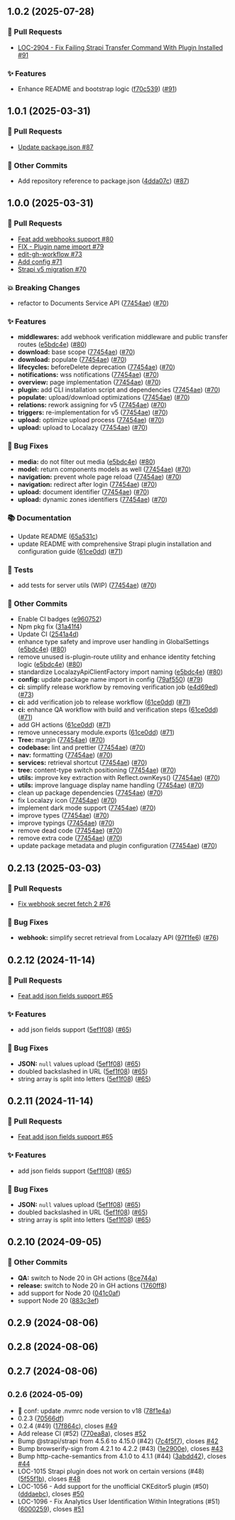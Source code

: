 ## 1.0.2 (2025-07-28)
### 🔀 Pull Requests

- [LOC-2904 - Fix Failing Strapi Transfer Command With Plugin Installed #91](https://github.com/localazy/strapi-plugin/pull/91)

### ✨ Features

- Enhance README and bootstrap logic ([f70c539](https://github.com/localazy/strapi-plugin/commit/f70c539)) ([#91](https://github.com/localazy/strapi-plugin/pull/91))

## 1.0.1 (2025-03-31)
### 🔀 Pull Requests

- [Update package.json #87](https://github.com/localazy/strapi-plugin/pull/87)

### 🧰 Other Commits

- Add repository reference to package.json ([4dda07c](https://github.com/localazy/strapi-plugin/commit/4dda07c)) ([#87](https://github.com/localazy/strapi-plugin/pull/87))

## 1.0.0 (2025-03-31)
### 🔀 Pull Requests

- [Feat add webhooks support #80](https://github.com/localazy/strapi-plugin/pull/80)
- [FIX - Plugin name import  #79](https://github.com/localazy/strapi-plugin/pull/79)
- [edit-gh-workflow #73](https://github.com/localazy/strapi-plugin/pull/73)
- [Add config #71](https://github.com/localazy/strapi-plugin/pull/71)
- [Strapi v5 migration #70](https://github.com/localazy/strapi-plugin/pull/70)

### 💥 Breaking Changes

- refactor to Documents Service API ([77454ae](https://github.com/localazy/strapi-plugin/commit/77454ae)) ([#70](https://github.com/localazy/strapi-plugin/pull/70))

### ✨ Features

- **middlewares:** add webhook verification middleware and public transfer routes ([e5bdc4e](https://github.com/localazy/strapi-plugin/commit/e5bdc4e)) ([#80](https://github.com/localazy/strapi-plugin/pull/80))
- **download:** base scope ([77454ae](https://github.com/localazy/strapi-plugin/commit/77454ae)) ([#70](https://github.com/localazy/strapi-plugin/pull/70))
- **download:** populate ([77454ae](https://github.com/localazy/strapi-plugin/commit/77454ae)) ([#70](https://github.com/localazy/strapi-plugin/pull/70))
- **lifecycles:** beforeDelete deprecation ([77454ae](https://github.com/localazy/strapi-plugin/commit/77454ae)) ([#70](https://github.com/localazy/strapi-plugin/pull/70))
- **notifications:** wss notifications ([77454ae](https://github.com/localazy/strapi-plugin/commit/77454ae)) ([#70](https://github.com/localazy/strapi-plugin/pull/70))
- **overview:** page implementation ([77454ae](https://github.com/localazy/strapi-plugin/commit/77454ae)) ([#70](https://github.com/localazy/strapi-plugin/pull/70))
- **plugin:** add CLI installation script and dependencies ([77454ae](https://github.com/localazy/strapi-plugin/commit/77454ae)) ([#70](https://github.com/localazy/strapi-plugin/pull/70))
- **populate:** upload/download optimizations ([77454ae](https://github.com/localazy/strapi-plugin/commit/77454ae)) ([#70](https://github.com/localazy/strapi-plugin/pull/70))
- **relations:** rework assigning for v5 ([77454ae](https://github.com/localazy/strapi-plugin/commit/77454ae)) ([#70](https://github.com/localazy/strapi-plugin/pull/70))
- **triggers:** re-implementation for v5 ([77454ae](https://github.com/localazy/strapi-plugin/commit/77454ae)) ([#70](https://github.com/localazy/strapi-plugin/pull/70))
- **upload:** optimize upload process ([77454ae](https://github.com/localazy/strapi-plugin/commit/77454ae)) ([#70](https://github.com/localazy/strapi-plugin/pull/70))
- **upload:** upload to Localazy ([77454ae](https://github.com/localazy/strapi-plugin/commit/77454ae)) ([#70](https://github.com/localazy/strapi-plugin/pull/70))

### 🐛 Bug Fixes

- **media:** do not filter out media ([e5bdc4e](https://github.com/localazy/strapi-plugin/commit/e5bdc4e)) ([#80](https://github.com/localazy/strapi-plugin/pull/80))
- **model:** return components models as well ([77454ae](https://github.com/localazy/strapi-plugin/commit/77454ae)) ([#70](https://github.com/localazy/strapi-plugin/pull/70))
- **navigation:** prevent whole page reload ([77454ae](https://github.com/localazy/strapi-plugin/commit/77454ae)) ([#70](https://github.com/localazy/strapi-plugin/pull/70))
- **navigation:** redirect after login ([77454ae](https://github.com/localazy/strapi-plugin/commit/77454ae)) ([#70](https://github.com/localazy/strapi-plugin/pull/70))
- **upload:** document identifier ([77454ae](https://github.com/localazy/strapi-plugin/commit/77454ae)) ([#70](https://github.com/localazy/strapi-plugin/pull/70))
- **upload:** dynamic zones identifiers ([77454ae](https://github.com/localazy/strapi-plugin/commit/77454ae)) ([#70](https://github.com/localazy/strapi-plugin/pull/70))

### 📚 Documentation

- Update README ([65a531c](https://github.com/localazy/strapi-plugin/commit/65a531c))
- update README with comprehensive Strapi plugin installation and configuration guide ([61ce0dd](https://github.com/localazy/strapi-plugin/commit/61ce0dd)) ([#71](https://github.com/localazy/strapi-plugin/pull/71))

### 🧪 Tests

- add tests for server utils (WIP) ([77454ae](https://github.com/localazy/strapi-plugin/commit/77454ae)) ([#70](https://github.com/localazy/strapi-plugin/pull/70))

### 🧰 Other Commits

- Enable CI badges ([e960752](https://github.com/localazy/strapi-plugin/commit/e960752))
- Npm pkg fix ([31a41f4](https://github.com/localazy/strapi-plugin/commit/31a41f4))
- Update CI ([2541a4d](https://github.com/localazy/strapi-plugin/commit/2541a4d))
- enhance type safety and improve user handling in GlobalSettings ([e5bdc4e](https://github.com/localazy/strapi-plugin/commit/e5bdc4e)) ([#80](https://github.com/localazy/strapi-plugin/pull/80))
- remove unused is-plugin-route utility and enhance identity fetching logic ([e5bdc4e](https://github.com/localazy/strapi-plugin/commit/e5bdc4e)) ([#80](https://github.com/localazy/strapi-plugin/pull/80))
- standardize LocalazyApiClientFactory import naming ([e5bdc4e](https://github.com/localazy/strapi-plugin/commit/e5bdc4e)) ([#80](https://github.com/localazy/strapi-plugin/pull/80))
- **config:** update package name import in config ([79af550](https://github.com/localazy/strapi-plugin/commit/79af550)) ([#79](https://github.com/localazy/strapi-plugin/pull/79))
- **ci:** simplify release workflow by removing verification job ([e4d69ed](https://github.com/localazy/strapi-plugin/commit/e4d69ed)) ([#73](https://github.com/localazy/strapi-plugin/pull/73))
- **ci:** add verification job to release workflow ([61ce0dd](https://github.com/localazy/strapi-plugin/commit/61ce0dd)) ([#71](https://github.com/localazy/strapi-plugin/pull/71))
- **ci:** enhance QA workflow with build and verification steps ([61ce0dd](https://github.com/localazy/strapi-plugin/commit/61ce0dd)) ([#71](https://github.com/localazy/strapi-plugin/pull/71))
- add GH actions ([61ce0dd](https://github.com/localazy/strapi-plugin/commit/61ce0dd)) ([#71](https://github.com/localazy/strapi-plugin/pull/71))
- remove unnecessary module.exports ([61ce0dd](https://github.com/localazy/strapi-plugin/commit/61ce0dd)) ([#71](https://github.com/localazy/strapi-plugin/pull/71))
- **Tree:** margin ([77454ae](https://github.com/localazy/strapi-plugin/commit/77454ae)) ([#70](https://github.com/localazy/strapi-plugin/pull/70))
- **codebase:** lint and prettier ([77454ae](https://github.com/localazy/strapi-plugin/commit/77454ae)) ([#70](https://github.com/localazy/strapi-plugin/pull/70))
- **nav:** formatting ([77454ae](https://github.com/localazy/strapi-plugin/commit/77454ae)) ([#70](https://github.com/localazy/strapi-plugin/pull/70))
- **services:** retrieval shortcut ([77454ae](https://github.com/localazy/strapi-plugin/commit/77454ae)) ([#70](https://github.com/localazy/strapi-plugin/pull/70))
- **tree:** content-type switch positioning ([77454ae](https://github.com/localazy/strapi-plugin/commit/77454ae)) ([#70](https://github.com/localazy/strapi-plugin/pull/70))
- **utils:** improve key extraction with Reflect.ownKeys() ([77454ae](https://github.com/localazy/strapi-plugin/commit/77454ae)) ([#70](https://github.com/localazy/strapi-plugin/pull/70))
- **utils:** improve language display name handling ([77454ae](https://github.com/localazy/strapi-plugin/commit/77454ae)) ([#70](https://github.com/localazy/strapi-plugin/pull/70))
- clean up package dependencies ([77454ae](https://github.com/localazy/strapi-plugin/commit/77454ae)) ([#70](https://github.com/localazy/strapi-plugin/pull/70))
- fix Localazy icon ([77454ae](https://github.com/localazy/strapi-plugin/commit/77454ae)) ([#70](https://github.com/localazy/strapi-plugin/pull/70))
- implement dark mode support ([77454ae](https://github.com/localazy/strapi-plugin/commit/77454ae)) ([#70](https://github.com/localazy/strapi-plugin/pull/70))
- improve types ([77454ae](https://github.com/localazy/strapi-plugin/commit/77454ae)) ([#70](https://github.com/localazy/strapi-plugin/pull/70))
- improve typings ([77454ae](https://github.com/localazy/strapi-plugin/commit/77454ae)) ([#70](https://github.com/localazy/strapi-plugin/pull/70))
- remove dead code ([77454ae](https://github.com/localazy/strapi-plugin/commit/77454ae)) ([#70](https://github.com/localazy/strapi-plugin/pull/70))
- remove extra code ([77454ae](https://github.com/localazy/strapi-plugin/commit/77454ae)) ([#70](https://github.com/localazy/strapi-plugin/pull/70))
- update package metadata and plugin configuration ([77454ae](https://github.com/localazy/strapi-plugin/commit/77454ae)) ([#70](https://github.com/localazy/strapi-plugin/pull/70))

## 0.2.13 (2025-03-03)
### 🔀 Pull Requests

- [Fix webhook secret fetch 2 #76](https://github.com/localazy/strapi-plugin/pull/76)

### 🐛 Bug Fixes

- **webhook:** simplify secret retrieval from Localazy API ([97f1fe6](https://github.com/localazy/strapi-plugin/commit/97f1fe6)) ([#76](https://github.com/localazy/strapi-plugin/pull/76))

## 0.2.12 (2024-11-14)
### 🔀 Pull Requests

- [Feat add json fields support #65](https://github.com/localazy/strapi-plugin/pull/65)

### ✨ Features

- add json fields support ([5ef1f08](https://github.com/localazy/strapi-plugin/commit/5ef1f08)) ([#65](https://github.com/localazy/strapi-plugin/pull/65))

### 🐛 Bug Fixes

- **JSON:** `null` values upload ([5ef1f08](https://github.com/localazy/strapi-plugin/commit/5ef1f08)) ([#65](https://github.com/localazy/strapi-plugin/pull/65))
- doubled backslashed in URL ([5ef1f08](https://github.com/localazy/strapi-plugin/commit/5ef1f08)) ([#65](https://github.com/localazy/strapi-plugin/pull/65))
- string array is split into letters ([5ef1f08](https://github.com/localazy/strapi-plugin/commit/5ef1f08)) ([#65](https://github.com/localazy/strapi-plugin/pull/65))

## 0.2.11 (2024-11-14)
### 🔀 Pull Requests

- [Feat add json fields support #65](https://github.com/localazy/strapi-plugin/pull/65)

### ✨ Features

- add json fields support ([5ef1f08](https://github.com/localazy/strapi-plugin/commit/5ef1f08)) ([#65](https://github.com/localazy/strapi-plugin/pull/65))

### 🐛 Bug Fixes

- **JSON:** `null` values upload ([5ef1f08](https://github.com/localazy/strapi-plugin/commit/5ef1f08)) ([#65](https://github.com/localazy/strapi-plugin/pull/65))
- doubled backslashed in URL ([5ef1f08](https://github.com/localazy/strapi-plugin/commit/5ef1f08)) ([#65](https://github.com/localazy/strapi-plugin/pull/65))
- string array is split into letters ([5ef1f08](https://github.com/localazy/strapi-plugin/commit/5ef1f08)) ([#65](https://github.com/localazy/strapi-plugin/pull/65))

## 0.2.10 (2024-09-05)

### 🧰 Other Commits

- **QA:** switch to Node 20 in GH actions ([8ce744a](https://github.com/localazy/strapi-plugin/commit/8ce744a))
- **release:** switch to Node 20 in GH actions ([1760ff8](https://github.com/localazy/strapi-plugin/commit/1760ff8))
- add support for Node 20 ([041c0af](https://github.com/localazy/strapi-plugin/commit/041c0af))
- support Node 20 ([883c3ef](https://github.com/localazy/strapi-plugin/commit/883c3ef))

## 0.2.9 (2024-08-06)

## 0.2.8 (2024-08-06)

## 0.2.7 (2024-08-06)

## <small>0.2.6 (2024-05-09)</small>

* 🔧 conf: update .nvmrc node version to v18 ([78f1e4a](https://github.com/localazy/strapi-plugin/commit/78f1e4a))
* 0.2.3 ([70566df](https://github.com/localazy/strapi-plugin/commit/70566df))
* 0.2.4 (#49) ([17f864c](https://github.com/localazy/strapi-plugin/commit/17f864c)), closes [#49](https://github.com/localazy/strapi-plugin/issues/49)
* Add release CI (#52) ([770ea8a](https://github.com/localazy/strapi-plugin/commit/770ea8a)), closes [#52](https://github.com/localazy/strapi-plugin/issues/52)
* Bump @strapi/strapi from 4.5.6 to 4.15.0 (#42) ([7c4f5f7](https://github.com/localazy/strapi-plugin/commit/7c4f5f7)), closes [#42](https://github.com/localazy/strapi-plugin/issues/42)
* Bump browserify-sign from 4.2.1 to 4.2.2 (#43) ([1e2900e](https://github.com/localazy/strapi-plugin/commit/1e2900e)), closes [#43](https://github.com/localazy/strapi-plugin/issues/43)
* Bump http-cache-semantics from 4.1.0 to 4.1.1 (#44) ([3abdd42](https://github.com/localazy/strapi-plugin/commit/3abdd42)), closes [#44](https://github.com/localazy/strapi-plugin/issues/44)
* LOC-1015 Strapi plugin does not work on certain versions (#48) ([5f55f1b](https://github.com/localazy/strapi-plugin/commit/5f55f1b)), closes [#48](https://github.com/localazy/strapi-plugin/issues/48)
* LOC-1056 - Add support for the unofficial CKEditor5 plugin (#50) ([dddaebc](https://github.com/localazy/strapi-plugin/commit/dddaebc)), closes [#50](https://github.com/localazy/strapi-plugin/issues/50)
* LOC-1096 -  Fix Analytics User Identification Within Integrations (#51) ([6000259](https://github.com/localazy/strapi-plugin/commit/6000259)), closes [#51](https://github.com/localazy/strapi-plugin/issues/51)


